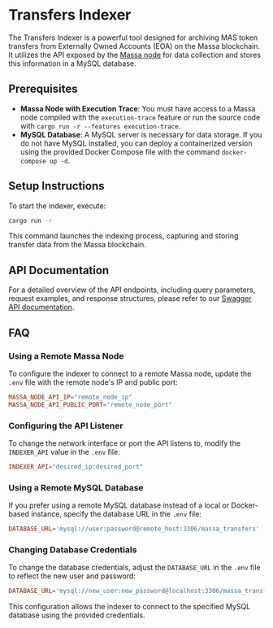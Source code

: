 # Transfers Indexer

The Transfers Indexer is a powerful tool designed for archiving MAS token transfers from Externally Owned Accounts (EOA) on the Massa blockchain. It utilizes the API exposed by the [Massa node](https://github.com/massalabs/massa) for data collection and stores this information in a MySQL database.

## Prerequisites

- **Massa Node with Execution Trace**: You must have access to a Massa node compiled with the `execution-trace` feature or run the source code with `cargo run -r --features execution-trace`.
- **MySQL Database**: A MySQL server is necessary for data storage. If you do not have MySQL installed, you can deploy a containerized version using the provided Docker Compose file with the command `docker-compose up -d`.

## Setup Instructions

To start the indexer, execute:

```sh
cargo run -r
```

This command launches the indexing process, capturing and storing transfer data from the Massa blockchain.

## API Documentation

For a detailed overview of the API endpoints, including query parameters, request examples, and response structures, please refer to our [Swagger API documentation](transfers-indexer.yml).


## FAQ

### Using a Remote Massa Node

To configure the indexer to connect to a remote Massa node, update the `.env` file with the remote node's IP and public port:

```toml
MASSA_NODE_API_IP="remote_node_ip"
MASSA_NODE_API_PUBLIC_PORT="remote_node_port"
```

### Configuring the API Listener

To change the network interface or port the API listens to, modify the `INDEXER_API` value in the `.env` file:

```toml
INDEXER_API="desired_ip:desired_port"
```

### Using a Remote MySQL Database

If you prefer using a remote MySQL database instead of a local or Docker-based instance, specify the database URL in the `.env` file:

```toml
DATABASE_URL='mysql://user:password@remote_host:3306/massa_transfers'
```

### Changing Database Credentials

To change the database credentials, adjust the `DATABASE_URL` in the `.env` file to reflect the new user and password:

```toml
DATABASE_URL='mysql://new_user:new_password@localhost:3306/massa_transfers'
```

This configuration allows the indexer to connect to the specified MySQL database using the provided credentials.